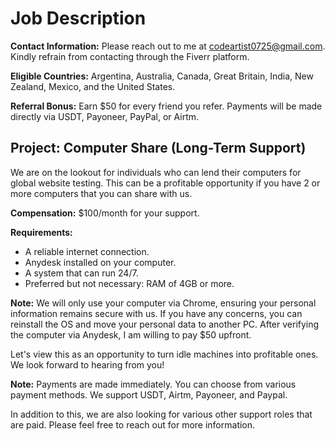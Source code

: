 # Job Description

**Contact Information:** Please reach out to me at codeartist0725@gmail.com. Kindly refrain from contacting through the Fiverr platform.

**Eligible Countries:** Argentina, Australia, Canada, Great Britain, India, New Zealand, Mexico, and the United States.

**Referral Bonus:** Earn $50 for every friend you refer. Payments will be made directly via USDT, Payoneer, PayPal, or Airtm.

## Project: Computer Share (Long-Term Support)

We are on the lookout for individuals who can lend their computers for global website testing. This can be a profitable opportunity if you have 2 or more computers that you can share with us.

**Compensation:** $100/month for your support.

**Requirements:**

- A reliable internet connection.
- Anydesk installed on your computer.
- A system that can run 24/7.
- Preferred but not necessary: RAM of 4GB or more.

**Note:** We will only use your computer via Chrome, ensuring your personal information remains secure with us. If you have any concerns, you can reinstall the OS and move your personal data to another PC. After verifying the computer via Anydesk, I am willing to pay $50 upfront.

Let's view this as an opportunity to turn idle machines into profitable ones. We look forward to hearing from you!

**Note:** Payments are made immediately. You can choose from various payment methods. We support USDT, Airtm, Payoneer, and Paypal.

In addition to this, we are also looking for various other support roles that are paid. Please feel free to reach out for more information.
